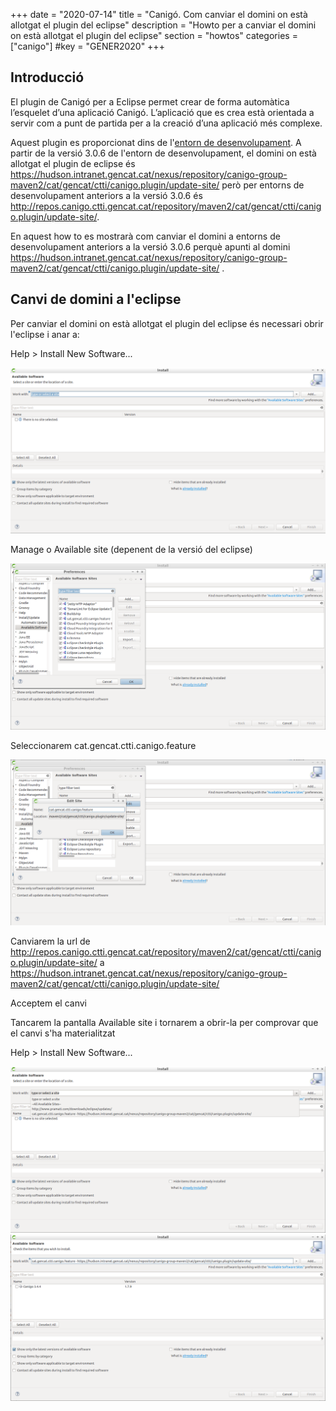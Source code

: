 +++
date        = "2020-07-14"
title       = "Canigó. Com canviar el domini on està allotgat el plugin del eclipse"
description = "Howto per a canviar el domini on està allotgat el plugin del eclipse"
section     = "howtos"
categories  = ["canigo"]
#key         = "GENER2020"
+++

## Introducció

El plugin de Canigó per a Eclipse permet crear de forma automàtica l’esquelet d’una aplicació Canigó. L’aplicació que es crea està orientada a servir com a punt de partida per a la creació d’una aplicació més complexe.

Aquest plugin es proporcionat dins de l'[entorn de desenvolupament](/canigo/entorn-desenvolupament/). A partir de la versió 3.0.6 de l'entorn de desenvolupament, el domini on està allotgat el plugin de eclipse és https://hudson.intranet.gencat.cat/nexus/repository/canigo-group-maven2/cat/gencat/ctti/canigo.plugin/update-site/ però per entorns de desenvolupament anteriors a la versió 3.0.6 és http://repos.canigo.ctti.gencat.cat/repository/maven2/cat/gencat/ctti/canigo.plugin/update-site/.

En aquest how to es mostrarà com canviar el domini a entorns de desenvolupament anteriors a la versió 3.0.6 perquè apunti al domini https://hudson.intranet.gencat.cat/nexus/repository/canigo-group-maven2/cat/gencat/ctti/canigo.plugin/update-site/ .

## Canvi de domini a l'eclipse

Per canviar el domini on està allotgat el plugin del eclipse és necessari obrir l'eclipse i anar a:

Help > Install New Software...

![Available software](/related/canigo/howto/2020-07-14-Howto_canvi_domini_plugin_eclipse_available_software.png)

Manage o Available site (depenent de la versió del eclipse)

![Available software sites](/related/canigo/howto/2020-07-14-Howto_canvi_domini_plugin_eclipse_available_software_sites.png)

Seleccionarem cat.gencat.ctti.canigo.feature

![Edit site](/related/canigo/howto/2020-07-14-Howto_canvi_domini_plugin_eclipse_edit_site.png)

Canviarem la url de http://repos.canigo.ctti.gencat.cat/repository/maven2/cat/gencat/ctti/canigo.plugin/update-site/ a https://hudson.intranet.gencat.cat/nexus/repository/canigo-group-maven2/cat/gencat/ctti/canigo.plugin/update-site/

Acceptem el canvi

Tancarem la pantalla Available site i tornarem a obrir-la per comprovar que el canvi s'ha materialitzat

Help > Install New Software...

![Domini canviat](/related/canigo/howto/2020-07-14-Howto_canvi_domini_plugin_eclipse_domini_canviat.png)
![Load domini canviat](/related/canigo/howto/2020-07-14-Howto_canvi_domini_plugin_eclipse_load_domini_canviat.png)
